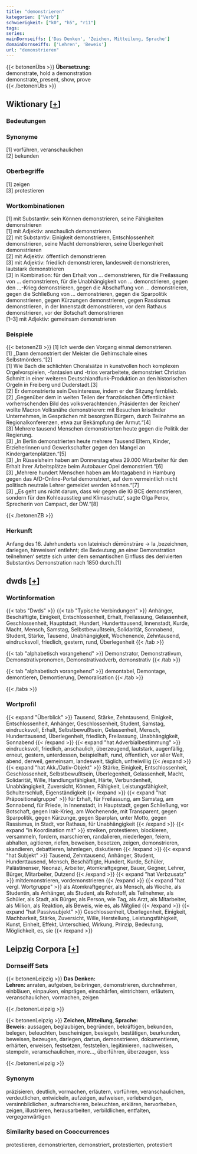 ```yaml
---
title: "demonstrieren"
kategorien: ["Verb"]
schwierigkeit: ["k0", "h5", "r11"]
tags:
series:
mainDornseiffs: ['Das Denken', 'Zeichen, Mitteilung, Sprache']
domainDornseiffs: ['Lehren', 'Beweis']
url: "demonstrieren"
---
```


{{< betonenÜbs >}}
**Übersetzung:**  
demonstrate, hold a demonstration  
demonstrate, present, show, prove  
{{< /betonenÜbs >}}

## Wiktionary [[+](https://de.wiktionary.org/wiki/demonstrieren)]

### Bedeutungen

### Synonyme
[1] vorführen, veranschaulichen  
[2] bekunden  

### Oberbegriffe
[1] zeigen  
[3] protestieren  

### Wortkombinationen
[1] mit Substantiv: sein Können demonstrieren, seine Fähigkeiten demonstrieren  
[1] mit Adjektiv: anschaulich demonstrieren  
[2] mit Substantiv: Einigkeit demonstrieren, Entschlossenheit demonstrieren, seine Macht demonstrieren, seine Überlegenheit demonstrieren  
[2] mit Adjektiv: öffentlich demonstrieren  
[3] mit Adjektiv: friedlich demonstrieren, landesweit demonstrieren, lautstark demonstrieren  
[3] in Kombination: für den Erhalt von … demonstrieren, für die Freilassung von … demonstrieren, für die Unabhängigkeit von … demonstrieren, gegen den …-Krieg demonstrieren, gegen die Abschaffung von … demonstrieren, gegen die Schließung von … demonstrieren, gegen die Sparpolitik demonstrieren, gegen Kürzungen demonstrieren, gegen Rassismus demonstrieren, in der Innenstadt demonstrieren, vor dem Rathaus demonstrieren, vor der Botschaft demonstrieren  
[1–3] mit Adjektiv: gemeinsam demonstrieren  

### Beispiele
{{< betonenZB >}}
[1] Ich werde den Vorgang einmal demonstrieren.  
[1] „Dann demonstriert der Meister die Gehirnschale eines Selbstmörders.“[2]  
[1] Wie Bach die schlichten Choralsätze in kunstvollen hoch komplexen Orgelvorspielen, -fantasien und -trios verarbeitete, demonstriert Christian Schmitt in einer weiteren Deutschlandfunk-Produktion an den historischen Orgeln in Freiberg und Duderstadt.[3]  
[2] Er  demonstrierte sein Desinteresse, indem er der Sitzung fernblieb.  
[2] „Gegenüber dem in weiten Teilen der französischen Öffentlichkeit vorherrschenden Bild des volksverachtenden ‚Präsidenten der Reichen‘ wollte Macron Volksnähe demonstrieren: mit Besuchen kriselnder Unternehmen, in Gesprächen mit besorgten Bürgern, durch Teilnahme an Regionalkonferenzen, etwa zur Bekämpfung der Armut.“[4]  
[3] Mehrere tausend Menschen demonstrierten heute gegen die Politik der Regierung.  
[3] „In Berlin demonstrierten heute mehrere Tausend Eltern, Kinder, Erzieherinnen und Gewerkschafter gegen den Mangel an Kindergartenplätzen.“[5]  
[3] „In Rüsselsheim haben am Donnerstag etwa 29.000 Mitarbeiter für den Erhalt ihrer Arbeitsplätze beim Autobauer Opel demonstriert.“[6]  
[3] „Mehrere hundert Menschen haben am Montagabend in Hamburg gegen das AfD-Online-Portal demonstriert, auf dem vermeintlich nicht politisch neutrale Lehrer gemeldet werden können.“[7]  
[3] „‚Es geht uns nicht darum, dass wir gegen die IG BCE demonstrieren, sondern für den Kohleausstieg und Klimaschutz‘, sagte Olga Perov, Sprecherin von Campact, der DW.“[8]  

{{< /betonenZB >}}
### Herkunft
Anfang des 16. Jahrhunderts von lateinisch dēmōnstrāre → la ‚bezeichnen, darlegen, hinweisen‘ entlehnt; die Bedeutung ‚an einer Demonstration teilnehmen‘ setzte sich unter dem semantischen Einfluss des derivierten Substantivs Demonstration nach 1850 durch.[1]  



## dwds [[+](https://www.dwds.de/wb/demonstrieren)]

### Wortinformation
{{< tabs "Dwds" >}}
{{< tab "Typische Verbindungen" >}}
Anhänger, Beschäftigte, Einigkeit, Entschlossenheit, Erhalt, Freilassung, Gelassenheit, Geschlossenheit, Hauptstadt, Hundert, Hunderttausend, Innenstadt, Kurde, Macht, Mensch, Samstag, Selbstbewußtsein, Solidarität, Sonnabend, Student, Stärke, Tausend, Unabhängigkeit, Wochenende, Zehntausend, eindrucksvoll, friedlich, gestern, rund, Überlegenheit
{{< /tab >}}

{{< tab "alphabetisch vorangehend" >}}
Demonstrator, Demonstrativum, Demonstrativpronomen, Demonstrativadverb, demonstrativ
{{< /tab >}}

{{< tab "alphabetisch vorangehend" >}}
demontabel, Demontage, demontieren, Demontierung, Demoralisation
{{< /tab >}}

{{< /tabs >}}

### Wortprofil
{{< expand "Überblick" >}} Tausend, Stärke, Zehntausend, Einigkeit, Entschlossenheit, Anhänger, Geschlossenheit, Student, Samstag, eindrucksvoll, Erhalt, Selbstbewußtsein, Gelassenheit, Mensch, Hunderttausend, Überlegenheit, friedlich, Freilassung, Unabhängigkeit, Sonnabend {{< /expand >}}
{{< expand "hat Adverbialbestimmung" >}} eindrucksvoll, friedlich, anschaulich, überzeugend, lautstark, augenfällig, erneut, gestern, unterdessen, beispielhaft, rund, öffentlich, vor aller Welt, abend, derweil, gemeinsam, landesweit, täglich, unfreiwillig {{< /expand >}}
{{< expand "hat Akk./Dativ-Objekt" >}} Stärke, Einigkeit, Entschlossenheit, Geschlossenheit, Selbstbewußtsein, Überlegenheit, Gelassenheit, Macht, Solidarität, Wille, Handlungsfähigkeit, Härte, Verbundenheit, Unabhängigkeit, Zuversicht, Können, Fähigkeit, Leistungsfähigkeit, Schulterschluß, Eigenständigkeit {{< /expand >}}
{{< expand "hat Präpositionalgruppe" >}} für Erhalt, für Freilassung, am Samstag, am Sonnabend, für Friede, in Innenstadt, in Hauptstadt, gegen Schließung, vor Botschaft, gegen Irak-Krieg, am Wochenende, mit Transparent, gegen Sparpolitik, gegen Kürzunge, gegen Sparplan, unter Motto, gegen Rassismus, in Stadt, vor Rathaus, für Unabhängigkeit {{< /expand >}}
{{< expand "in Koordination mit" >}} streiken, protestieren, blockieren, versammeln, fordern, marschieren, randalieren, niederlegen, feiern, abhalten, agitieren, riefen, beweisen, besetzen, zeigen, demonstrieren, skandieren, debattieren, lahmlegen, diskutieren {{< /expand >}}
{{< expand "hat Subjekt" >}} Tausend, Zehntausend, Anhänger, Student, Hunderttausend, Mensch, Beschäftigte, Hundert, Kurde, Schüler, Palästinenser, Neonazi, Arbeiter, Atomkraftgegner, Bauer, Gegner, Lehrer, Bürger, Mitarbeiter, Dutzend {{< /expand >}}
{{< expand "hat Verbzusatz" >}} mitdemonstrieren, vordemonstrieren {{< /expand >}}
{{< expand "hat vergl. Wortgruppe" >}} als Atomkraftgegner, als Mensch, als Woche, als Studentin, als Anhänger, als Student, als Rohstoff, als Teilnehmer, als Schüler, als Stadt, als Bürger, als Person, wie Tag, als Arzt, als Mitarbeiter, als Million, als Reaktion, als Beweis, wie es, als Mitglied {{< /expand >}}
{{< expand "hat Passivsubjekt" >}} Geschlossenheit, Überlegenheit, Einigkeit, Machbarkeit, Stärke, Zuversicht, Wille, Herstellung, Leistungsfähigkeit, Kunst, Einheit, Effekt, Unterschied, Wirkung, Prinzip, Bedeutung, Möglichkeit, es, sie {{< /expand >}}

## Leipzig Corpora [[+](https://corpora.uni-leipzig.de/en/res?word=demonstrieren&corpusId=deu_newscrawl-public_2018)]

### Dornseiff Sets
{{< betonenLeipzig >}}
**Das Denken:**  
**Lehren:** anraten, aufgeben, beibringen, demonstrieren, durchnehmen, einbläuen, einpauken, einprägen, einschärfen, eintrichtern, erläutern, veranschaulichen, vormachen, zeigen  

{{< /betonenLeipzig >}}


{{< betonenLeipzig >}}
**Zeichen, Mitteilung, Sprache:**  
**Beweis:** aussagen, beglaubigen, begründen, bekräftigen, bekunden, belegen, beleuchten, bescheinigen, besiegeln, bestätigen, beurkunden, beweisen, bezeugen, darlegen, dartun, demonstrieren, dokumentieren, erhärten, erweisen, festsetzen, feststellen, legitimieren, nachweisen, stempeln, veranschaulichen, more..., überführen, überzeugen, less  

{{< /betonenLeipzig >}}

### Synonym
präzisieren, deutlich, vormachen, erläutern, vorführen, veranschaulichen, verdeutlichen, entwickeln, aufzeigen, aufweisen, verlebendigen, versinnbildlichen, aufmarschieren, beleuchten, erklären, hervorheben, zeigen, illustrieren, herausarbeiten, verbildlichen, entfalten, vergegenwärtigen


### Similarity based on Cooccurrences
protestieren, demonstrierten, demonstriert, protestierten, protestiert

